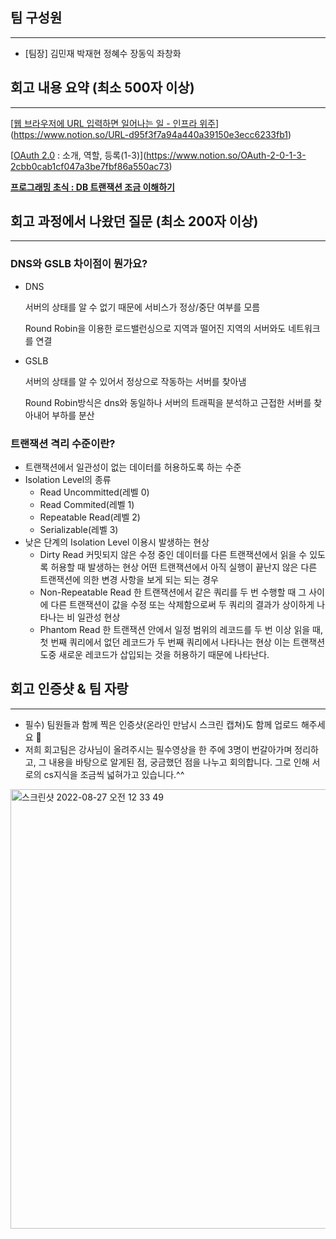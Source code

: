 ## 팀 구성원

---

- [팀장] 김민재 박재현 정혜수 장동익 좌창화

## 회고 내용 요약 (최소 500자 이상)

---

[[웹 브라우저에 URL 입력하면 일어나는 일 - 인프라 위주](https://www.youtube.com/watch?v=GAyZ_QgYYYo&list=PLE0hRBClSk5Lcgv3c-I3PH-1LGkv96oYN&index=82)](https://www.notion.so/URL-d95f3f7a94a440a39150e3ecc6233fb1)

[[OAuth 2.0](https://www.youtube.com/watch?v=vo_0PW3V5zU&list=PLuHgQVnccGMA4guyznDlykFJh28_R08Q-&index=2) : 소개, 역할, 등록(1-3)](https://www.notion.so/OAuth-2-0-1-3-2cbb0cab1cf047a3be7fbf86a550ac73)

[****프로그래밍 초식 : DB 트랜잭션 조금 이해하기****](https://www.notion.so/DB-3b31d15cd51c47b9995ab346b4b65ef6)

## 회고 과정에서 나왔던 질문 (최소 200자 이상)

---

### DNS와 GSLB 차이점이 뭔가요?

- DNS
    
    서버의 상태를 알 수 없기 때문에 서비스가 정상/중단 여부를 모름
    
    Round Robin을 이용한 로드밸런싱으로 지역과 떨어진 지역의 서버와도 네트워크를 연결
    
- GSLB
    
    서버의 상태를 알 수 있어서 정상으로 작동하는 서버를 찾아냄
    
    Round Robin방식은 dns와 동일하나 서버의 트래픽을 분석하고 근접한 서버를 찾아내어 부하를 분산
    

### 트랜잭션 격리 수준이란?

- 트랜잭션에서 일관성이 없는 데이터를 허용하도록 하는 수준
- Isolation Level의 종류
    - Read Uncommitted(레벨 0)
    - Read Commited(레벨 1)
    - Repeatable Read(레벨 2)
    - Serializable(레벨 3)
- 낮은 단계의 Isolation Level 이용시 발생하는 현상
    - Dirty Read
    커밋되지 않은 수정 중인 데이터를 다른 트랜잭션에서 읽을 수 있도록 허용할 때 발생하는 현상
    어떤 트랜잭션에서 아직 실행이 끝난지 않은 다른 트랜잭션에 의한 변경 사항을 보게 되는 되는 경우
    - Non-Repeatable Read
    한 트랜잭션에서 같은 쿼리를 두 번 수행할 때 그 사이에 다른 트랜잭션이 값을 수정 또는 삭제함으로써 두 쿼리의 결과가 상이하게 나타나는 비 일관성 현상
    - Phantom Read
    한 트랜잭션 안에서 일정 범위의 레코드를 두 번 이상 읽을 때, 첫 번째 쿼리에서 없던 레코드가 두 번째 쿼리에서 나타나는 현상
    이는 트랜잭션 도중 새로운 레코드가 삽입되는 것을 허용하기 때문에 나타난다.

## 회고 인증샷 & 팀 자랑

---

- 필수) 팀원들과 함께 찍은 인증샷(온라인 만남시 스크린 캡쳐)도 함께 업로드 해주세요 🙂
- 저희 회고팀은 강사님이 올려주시는 필수영상을 한 주에 3명이 번갈아가며 정리하고, 그 내용을 바탕으로 알게된 점, 궁금했던 점을 나누고 회의합니다. 그로 인해 서로의 cs지식을 조금씩 넓혀가고 있습니다.^^

<img width="703" alt="스크린샷 2022-08-27 오전 12 33 49" src="https://user-images.githubusercontent.com/97084128/186941144-31c2a346-6b9d-4cbe-9966-accc76de3bec.png">

